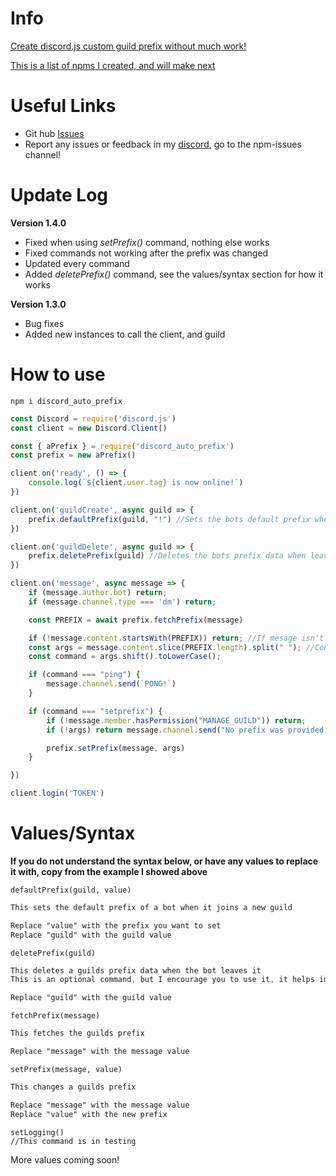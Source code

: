 # Info

[Create discord.js custom guild prefix without much work!](https://www.npmjs.com/package/discord_auto_prefix)

[This is a list of npms I created, and will make next](https://github.com/TheAxiome/NPM-List)

# Useful Links

- Git hub [Issues](https://github.com/TheAxiome/discord_auto_prefix/issues)
- Report any issues or feedback in my [discord](https://discord.gg/ZbKVPY5), go to the npm-issues channel! 
# Update Log

**Version 1.4.0**
- Fixed when using *setPrefix()* command, nothing else works
- Fixed commands not working after the prefix was changed
- Updated every command
- Added *deletePrefix()* command, see the values/syntax section for how it works

**Version 1.3.0**
- Bug fixes
- Added new instances to call the client, and guild

# How to use

`npm i discord_auto_prefix`

```javaScript
const Discord = require('discord.js')
const client = new Discord.Client()

const { aPrefix } = require('discord_auto_prefix')
const prefix = new aPrefix()

client.on('ready', () => {
    console.log(`${client.user.tag} is now online!`)
})

client.on('guildCreate', async guild => {
    prefix.defaultPrefix(guild, "!") //Sets the bots default prefix when it joins a new guild
})

client.on('guildDelete', async guild => {
    prefix.deletePrefix(guild) //Deletes the bots prefix data when leaving a guild
})

client.on('message', async message => {
    if (message.author.bot) return;
    if (message.channel.type === 'dm') return;

    const PREFIX = await prefix.fetchPrefix(message)

    if (!message.content.startsWith(PREFIX)) return; //If mesage isn't start with prefix then return
    const args = message.content.slice(PREFIX.length).split(" "); //Config Args(Arguements)
    const command = args.shift().toLowerCase();

    if (command === "ping") {
        message.channel.send(`PONG!`)
    }

    if (command === "setprefix") {
        if (!message.member.hasPermission("MANAGE_GUILD")) return;
        if (!args) return message.channel.send("No prefix was provided!")

        prefix.setPrefix(message, args)
    }

})

client.login('TOKEN')
```

# Values/Syntax

**If you do not understand the syntax below, or have any values to replace it with, copy from the example I showed above**

```
defaultPrefix(guild, value)
```
```css
This sets the default prefix of a bot when it joins a new guild

Replace "value" with the prefix you want to set
Replace "guild" with the guild value
```

```
deletePrefix(guild)
```
```css
This deletes a guilds prefix data when the bot leaves it
This is an optional command, but I encourage you to use it, it helps improve performance

Replace "guild" with the guild value
```

```
fetchPrefix(message)
```
```css
This fetches the guilds prefix

Replace "message" with the message value
```

```
setPrefix(message, value)
```
```css
This changes a guilds prefix

Replace "message" with the message value
Replace "value" with the new prefix
```

```
setLogging()
//This command is in testing
```

More values coming soon!
